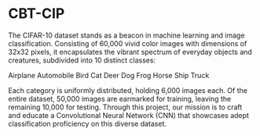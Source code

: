 # CBT-CIP
The CIFAR-10 dataset stands as a beacon in machine learning and image classification. Consisting of 60,000 vivid color images with dimensions of 32x32 pixels, it encapsulates the vibrant spectrum of everyday objects and creatures, subdivided into 10 distinct classes:

Airplane
Automobile
Bird
Cat
Deer
Dog
Frog
Horse
Ship
Truck

Each category is uniformly distributed, holding 6,000 images each. Of the entire dataset, 50,000 images are earmarked for training, leaving the remaining 10,000 for testing. Through this project, our mission is to craft and educate a Convolutional Neural Network (CNN) that showcases adept classification proficiency on this diverse dataset.
